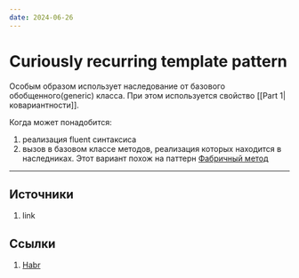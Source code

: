 ```yaml
---
date: 2024-06-26
---
```

# Curiously recurring template pattern

Особым образом использует наследование от базового обобщенного(generic) класса. При этом используется свойство [[Part 1|ковариантности]].

Когда может понадобится:

1. реализация fluent синтаксиса
1. вызов в базовом классе методов, реализация которых находится в наследниках. Этот вариант похож на паттерн [Фабричный метод](https://en.wikipedia.org/wiki/Factory_method_pattern)

---

## Источники

1. link

## Ссылки

1. [Habr](https://habr.com/ru/articles/211743/)
